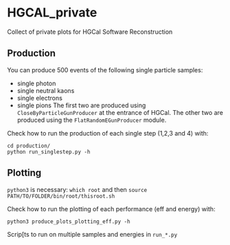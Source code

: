 # HGCAL_private

Collect of private plots for HGCal Software Reconstruction

## Production

You can produce 500 events of the following single particle samples:
- single photon 
- single neutral kaons
- single electrons
- single pions
The first two are produced using `CloseByParticleGunProducer` at the entrance of HGCal. The other two are produced using the `FlatRandomEGunProducer` module.

Check how to run the production of each single step (1,2,3 and 4) with:
```
cd production/
python run_singlestep.py -h
```

## Plotting

`python3` is necessary: `which root` and then `source PATH/TO/FOLDER/bin/root/thisroot.sh`

Check how to run the plotting of each performance (eff and energy) with:
```
python3 produce_plots_plotting_eff.py -h
```
Scrip[ts to run on multiple samples and energies in `run_*.py`
